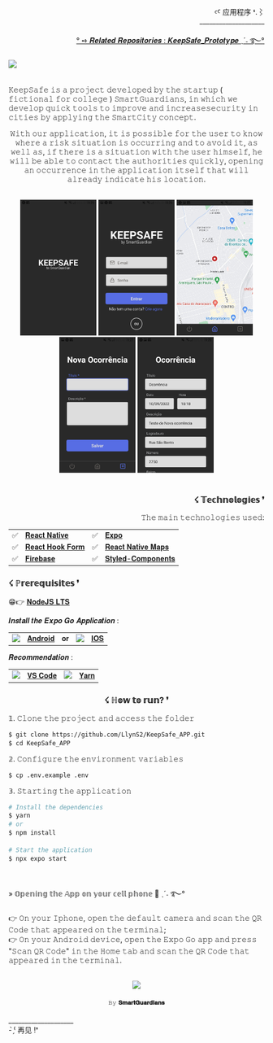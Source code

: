<div align="right" >
  <p>
  ꜥꜤ  应用程序 ❛.⌇ <br>____________________
  </p>
  
  <a href="https://github.com/LlynS2/KeepSafe_Prototype">° ➺ 𝑹𝒆𝒍𝒂𝒕𝒆𝒅 𝑹𝒆𝒑𝒐𝒔𝒊𝒕𝒐𝒓𝒊𝒆𝒔 : 𝑲𝒆𝒆𝒑𝑺𝒂𝒇𝒆_𝑷𝒓𝒐𝒕𝒐𝒕𝒚𝒑𝒆 ˎˊ˗ ࿐°</a>  
  
</div>  
 
 <div align="left" >
  <img height="300px" src="https://user-images.githubusercontent.com/86667062/209571871-2ded4eb1-ff48-4adf-828d-978cbc8f4d33.png"><br><br>
  
  <p align="left">
    𝙺𝚎𝚎𝚙𝚂𝚊𝚏𝚎 𝚒𝚜 𝚊 𝚙𝚛𝚘𝚓𝚎𝚌𝚝 𝚍𝚎𝚟𝚎𝚕𝚘𝚙𝚎𝚍 𝚋𝚢 𝚝𝚑𝚎 𝚜𝚝𝚊𝚛𝚝𝚞𝚙 ( 𝚏𝚒𝚌𝚝𝚒𝚘𝚗𝚊𝚕 𝚏𝚘𝚛 𝚌𝚘𝚕𝚕𝚎𝚐𝚎 ) 𝚂𝚖𝚊𝚛𝚝𝙶𝚞𝚊𝚛𝚍𝚒𝚊𝚗𝚜, 𝚒𝚗 𝚠𝚑𝚒𝚌𝚑 𝚠𝚎 𝚍𝚎𝚟𝚎𝚕𝚘𝚙 𝚚𝚞𝚒𝚌𝚔 𝚝𝚘𝚘𝚕𝚜 𝚝𝚘 𝚒𝚖𝚙𝚛𝚘𝚟𝚎 𝚊𝚗𝚍 𝚒𝚗𝚌𝚛𝚎𝚊𝚜𝚎𝚜𝚎𝚌𝚞𝚛𝚒𝚝𝚢 
    𝚒𝚗 𝚌𝚒𝚝𝚒𝚎𝚜 𝚋𝚢 𝚊𝚙𝚙𝚕𝚢𝚒𝚗𝚐 𝚝𝚑𝚎 𝚂𝚖𝚊𝚛𝚝𝙲𝚒𝚝𝚢 𝚌𝚘𝚗𝚌𝚎𝚙𝚝.<br>
  <p align="center">
    𝚆𝚒𝚝𝚑 𝚘𝚞𝚛 𝚊𝚙𝚙𝚕𝚒𝚌𝚊𝚝𝚒𝚘𝚗, 𝚒𝚝 𝚒𝚜 𝚙𝚘𝚜𝚜𝚒𝚋𝚕𝚎 𝚏𝚘𝚛 𝚝𝚑𝚎 𝚞𝚜𝚎𝚛 𝚝𝚘 𝚔𝚗𝚘𝚠 𝚠𝚑𝚎𝚛𝚎 𝚊 𝚛𝚒𝚜𝚔 𝚜𝚒𝚝𝚞𝚊𝚝𝚒𝚘𝚗 𝚒𝚜 𝚘𝚌𝚌𝚞𝚛𝚛𝚒𝚗𝚐 𝚊𝚗𝚍 𝚝𝚘 𝚊𝚟𝚘𝚒𝚍 𝚒𝚝, 
    𝚊𝚜 𝚠𝚎𝚕𝚕 𝚊𝚜, 𝚒𝚏 𝚝𝚑𝚎𝚛𝚎 𝚒𝚜 𝚊 𝚜𝚒𝚝𝚞𝚊𝚝𝚒𝚘𝚗 𝚠𝚒𝚝𝚑 𝚝𝚑𝚎 𝚞𝚜𝚎𝚛 𝚑𝚒𝚖𝚜𝚎𝚕𝚏, 𝚑𝚎 𝚠𝚒𝚕𝚕 𝚋𝚎 𝚊𝚋𝚕𝚎 𝚝𝚘 𝚌𝚘𝚗𝚝𝚊𝚌𝚝 𝚝𝚑𝚎 𝚊𝚞𝚝𝚑𝚘𝚛𝚒𝚝𝚒𝚎𝚜 𝚚𝚞𝚒𝚌𝚔𝚕𝚢, 𝚘𝚙𝚎𝚗𝚒𝚗𝚐 𝚊𝚗 𝚘𝚌𝚌𝚞𝚛𝚛𝚎𝚗𝚌𝚎 𝚒𝚗 𝚝𝚑𝚎 𝚊𝚙𝚙𝚕𝚒𝚌𝚊𝚝𝚒𝚘𝚗 
    𝚒𝚝𝚜𝚎𝚕𝚏 𝚝𝚑𝚊𝚝 𝚠𝚒𝚕𝚕 𝚊𝚕𝚛𝚎𝚊𝚍𝚢 𝚒𝚗𝚍𝚒𝚌𝚊𝚝𝚎 𝚑𝚒𝚜 𝚕𝚘𝚌𝚊𝚝𝚒𝚘𝚗.
   </p> 
  </p><br>
  
  </div>
  
  <div align="center"> 
   <img src="./assets/readme/splashScreen.jpeg" alt="Splash Screen" width="150px" height="auto"/>

   <img src="./assets/readme/login.jpeg" alt="Login" width="150px" height="auto"/>

   <img src="./assets/readme/map.jpeg" alt="Map" width="150px" height="auto"/>

   <img src="./assets/readme/new.jpeg" alt="New Report" width="150px" height="auto"/>

   <img src="./assets/readme/detais.jpeg" alt="Report Details" width="150px" height="auto"/>
 </div><br>

 <div align="right" >
  <h3>☇ 𝕋𝕖𝕔𝕙𝕟𝕠𝕝𝕠𝕘𝕚𝕖𝕤 ❜</h3>
  <p>𝚃𝚑𝚎 𝚖𝚊𝚒𝚗 𝚝𝚎𝚌𝚑𝚗𝚘𝚕𝚘𝚐𝚒𝚎𝚜 𝚞𝚜𝚎𝚍:</p>
  
   <table>
     <tr>
          <td>✅</td>
          <td><a href="https://reactnative.dev/">𝐑𝐞𝐚𝐜𝐭 𝐍𝐚𝐭𝐢𝐯𝐞</a></td>
          <td>✅</td>
          <td><a href="https://docs.expo.dev/">𝐄𝐱𝐩𝐨</a></td>
      </tr>
      <tr>
          <td>✅</td>
          <td><a href="https://react-hook-form.com/">𝐑𝐞𝐚𝐜𝐭 𝐇𝐨𝐨𝐤 𝐅𝐨𝐫𝐦</a></td>
          <td>✅</td>
          <td><a href="https://github.com/react-native-maps/react-native-maps">𝐑𝐞𝐚𝐜𝐭 𝐍𝐚𝐭𝐢𝐯𝐞 𝐌𝐚𝐩𝐬</a></td>
      </tr>
      <tr>
          <td>✅</td>
          <td><a href="https://firebase.google.com/">𝐅𝐢𝐫𝐞𝐛𝐚𝐬𝐞</a></td>
          <td>✅</td>
          <td><a href="https://styled-components.com/">𝐒𝐭𝐲𝐥𝐞𝐝-𝐂𝐨𝐦𝐩𝐨𝐧𝐞𝐧𝐭𝐬</a></td>
      </tr>
      
   </table>
</div>
 
 <div>
  <h3>☇ ℙ𝕣𝕖𝕣𝕖𝕢𝕦𝕚𝕤𝕚𝕥𝕖𝕤 ❜</h3>
  <p>

😁👉 <a href="https://nodejs.org/en/">𝐍𝐨𝐝𝐞𝐉𝐒 𝐋𝐓𝐒</a>

𝑰𝒏𝒔𝒕𝒂𝒍𝒍 𝒕𝒉𝒆 𝑬𝒙𝒑𝒐 𝑮𝒐 𝑨𝒑𝒑𝒍𝒊𝒄𝒂𝒕𝒊𝒐𝒏 :

<table>
     <tr>
          <td><img src="https://github.com/LlynS2/KeepSafe_APP/assets/86667062/8c6766eb-02cc-4cdd-a0e3-48d25a4b68ad" width="50px"></td>
          <td><a href="https://play.google.com/store/apps/details?id=host.exp.exponent">𝐀𝐧𝐝𝐫𝐨𝐢𝐝</a></td>
          <td>𝐨𝐫</td>
          <td><img src="https://github.com/LlynS2/KeepSafe_APP/assets/86667062/2c459c92-54b1-4f9e-8255-c258b2e3e19f" width="50px"></td>
          <td><a href="https://apps.apple.com/app/expo-go/id982107779">𝐈𝐎𝐒</a></td>
      </tr>
   </table>

  <p>𝑹𝒆𝒄𝒐𝒎𝒎𝒆𝒏𝒅𝒂𝒕𝒊𝒐𝒏 :</p>

  <table>
     <tr>
          <td><img src="https://github.com/LlynS2/KeepSafe_APP/assets/86667062/9b1fd9f2-6c03-4452-989d-312545669c63" width="55px"></td>
          <td><a href="https://code.visualstudio.com/download">𝐕𝐒 𝐂𝐨𝐝𝐞</a></td>
          <td><img src="https://github.com/LlynS2/KeepSafe_APP/assets/86667062/549f44cc-e7e0-45b4-8cc0-e221e3710817" width="50px"></td>
          <td><a href="https://classic.yarnpkg.com/en/docs/install#mac-stable">𝐘𝐚𝐫𝐧</a></td>
      </tr>
   </table>
</div>

<div align="center" >
  <h3>☇ ℍ𝕠𝕨 𝕥𝕠 𝕣𝕦𝕟? ❜</h3>
</div>

<div>
<p>𝟙. 𝙲𝚕𝚘𝚗𝚎 𝚝𝚑𝚎 𝚙𝚛𝚘𝚓𝚎𝚌𝚝 𝚊𝚗𝚍 𝚊𝚌𝚌𝚎𝚜𝚜 𝚝𝚑𝚎 𝚏𝚘𝚕𝚍𝚎𝚛</p>

```sh
$ git clone https://github.com/LlynS2/KeepSafe_APP.git
$ cd KeepSafe_APP
```

<p>𝟚. 𝙲𝚘𝚗𝚏𝚒𝚐𝚞𝚛𝚎 𝚝𝚑𝚎 𝚎𝚗𝚟𝚒𝚛𝚘𝚗𝚖𝚎𝚗𝚝 𝚟𝚊𝚛𝚒𝚊𝚋𝚕𝚎𝚜</p> 

```sh
$ cp .env.example .env
```

<p>𝟛. 𝚂𝚝𝚊𝚛𝚝𝚒𝚗𝚐 𝚝𝚑𝚎 𝚊𝚙𝚙𝚕𝚒𝚌𝚊𝚝𝚒𝚘𝚗</p>  

```sh
# Install the dependencies
$ yarn
# or
$ npm install

# Start the application
$ npx expo start
```
</div><br>

<div>
<p>» 𝕆𝕡𝕖𝕟𝕚𝕟𝕘 𝕥𝕙𝕖 𝔸𝕡𝕡 𝕠𝕟 𝕪𝕠𝕦𝕣 𝕔𝕖𝕝𝕝 𝕡𝕙𝕠𝕟𝕖 📱 ˎˊ˗ ࿐°</p>
<p>
 👉 𝙾𝚗 𝚢𝚘𝚞𝚛 𝙸𝚙𝚑𝚘𝚗𝚎, 𝚘𝚙𝚎𝚗 𝚝𝚑𝚎 𝚍𝚎𝚏𝚊𝚞𝚕𝚝 𝚌𝚊𝚖𝚎𝚛𝚊 𝚊𝚗𝚍 𝚜𝚌𝚊𝚗 𝚝𝚑𝚎 𝚀𝚁 𝙲𝚘𝚍𝚎 𝚝𝚑𝚊𝚝 𝚊𝚙𝚙𝚎𝚊𝚛𝚎𝚍 𝚘𝚗 𝚝𝚑𝚎 𝚝𝚎𝚛𝚖𝚒𝚗𝚊𝚕;<br>
 👉 𝙾𝚗 𝚢𝚘𝚞𝚛 𝙰𝚗𝚍𝚛𝚘𝚒𝚍 𝚍𝚎𝚟𝚒𝚌𝚎, 𝚘𝚙𝚎𝚗 𝚝𝚑𝚎 𝙴𝚡𝚙𝚘 𝙶𝚘 𝚊𝚙𝚙 𝚊𝚗𝚍 𝚙𝚛𝚎𝚜𝚜 "𝚂𝚌𝚊𝚗 𝚀𝚁 𝙲𝚘𝚍𝚎" 𝚒𝚗 𝚝𝚑𝚎 𝙷𝚘𝚖𝚎 𝚝𝚊𝚋 𝚊𝚗𝚍 𝚜𝚌𝚊𝚗 𝚝𝚑𝚎 𝚀𝚁 𝙲𝚘𝚍𝚎 𝚝𝚑𝚊𝚝 𝚊𝚙𝚙𝚎𝚊𝚛𝚎𝚍 𝚒𝚗 𝚝𝚑𝚎 𝚝𝚎𝚛𝚖𝚒𝚗𝚊𝚕.
</p>
</div><br>

<div align="center">
  <img src="https://github.com/LlynS2/KeepSafe_APP/assets/86667062/2d794042-e57e-4df6-bded-57a65dcb6128" width="200px">
  <p><sup>𝙱𝚢 <b>𝐒𝐦𝐚𝐫𝐭𝐆𝐮𝐚𝐫𝐝𝐢𝐚𝐧𝐬</b><sup></p>
</div>
 
 <div>
   <p>
     ____________________<br> - ̗̀⁽ 再见 !❜
   </p>
</div>
 
